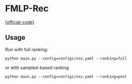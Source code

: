 
# FMLP-Rec

[[official-code](https://github.com/Woeee/FMLP-Rec)]


## Usage

Run with full ranking:

    python main.py --config=configs/xxx.yaml --ranking=full

or with sampled-based ranking

    python main.py --config=configs/xxx.yaml --ranking=pool